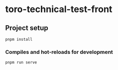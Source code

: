 # toro-technical-test-front

## Project setup
```
pnpm install
```

### Compiles and hot-reloads for development
```
pnpm run serve
```